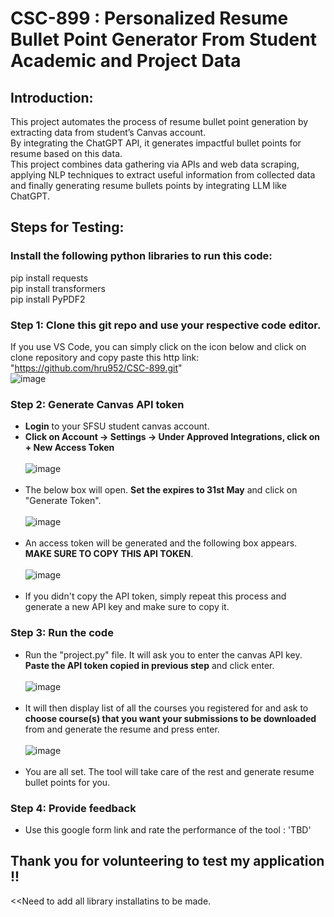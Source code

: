 # CSC-899 : Personalized Resume Bullet Point Generator From Student Academic and Project Data
## Introduction:
This project automates the process of resume bullet point generation by extracting data from student’s Canvas account.<br />
By integrating the ChatGPT API, it generates impactful bullet points for resume based on this data.<br />
This project combines data gathering via APIs and web data scraping, applying NLP techniques to extract useful information from collected data and finally generating resume bullets points by integrating LLM like ChatGPT.

## Steps for Testing:
### Install the following python libraries to run this code:
 pip install requests <br />
 pip install transformers <br />
 pip install PyPDF2 <br />
### Step 1: Clone this git repo and use your respective code editor.
If you use VS Code, you can simply click on the icon below and click on clone repository and copy paste this http link: "https://github.com/hru952/CSC-899.git" <br />
![image](https://github.com/hru952/CSC-899/assets/124914776/fad95448-b7a9-41f1-b254-90c442af876e)
### Step 2: Generate Canvas API token
- **Login** to your SFSU student canvas account.
- **Click on Account -> Settings -> Under Approved Integrations, click on + New Access Token** <br/><br/> ![image](https://github.com/hru952/CSC-899/assets/124914776/5b2836b7-43c8-491c-ad40-757ed499f7d9) <br/> <br/>
- The below box will open. **Set the expires to 31st May** and click on "Generate Token". <br/><br/> ![image](https://github.com/hru952/CSC-899/assets/124914776/5e7cb961-8b9e-466f-865d-72a7fd4e5958) <br/> <br/>
- An access token will be generated and the following box appears. **MAKE SURE TO COPY THIS API TOKEN**. <br/><br/> ![image](https://github.com/hru952/CSC-899/assets/124914776/3b7c20d1-1870-4a99-b5fd-af493593bd83) <br/> <br/>
- If you didn't copy the API token, simply repeat this process and generate a new API key and make sure to copy it.
### Step 3: Run the code
- Run the "project.py" file. It will ask you to enter the canvas API key. **Paste the API token copied in previous step** and click enter.<br/> <br/> ![image](https://github.com/hru952/CSC-899/assets/124914776/d8d391ae-8cbb-450b-afc7-bf61df315682) <br/> <br/>
- It will then display list of all the courses you registered for and ask to **choose course(s) that you want your submissions to be downloaded** from and generate the resume and press enter.<br/><br/> ![image](https://github.com/hru952/CSC-899/assets/124914776/08fd1745-d6f6-47dc-b4f6-213e256ea4d7) <br/> <br/>
- You are all set. The tool will take care of the rest and generate resume bullet points for you.
### Step 4: Provide feedback
- Use this google form link and rate the performance of the tool : 'TBD'
## Thank you for volunteering to test my application !! 
<<Need to add all library installatins to be made.




